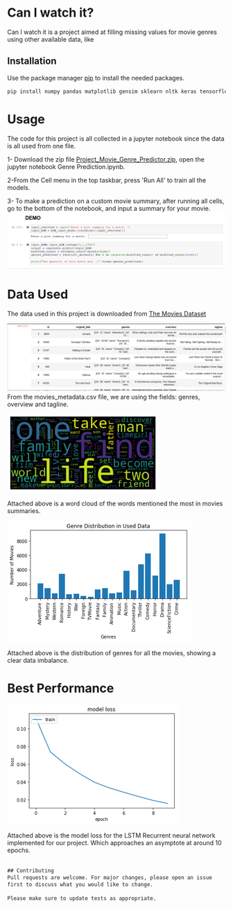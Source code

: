 # Can I watch it?

Can I watch it is a project aimed at filling missing values for movie genres using other available data, like

## Installation

Use the package manager [pip](https://pip.pypa.io/en/stable/) to install the needed packages.

```bash
pip install numpy pandas matplotlib gensim sklearn nltk keras tensorflow

```
# Usage
The code for this project is all collected in a jupyter notebook since the data is all used from one file.

1- Download the zip file [Project_Movie_Genre_Predictor.zip](https://drive.google.com/drive/folders/1E1i3iQ3uKkBkG0B_hk8cV4BoHGeUehnb?usp=sharing), open the jupyter notebook Genre Prediction.ipynb.

2-From the Cell menu in the top taskbar, press 'Run All' to train all the models.

3- To make a prediction on a custom movie summary, after running all cells, go to the bottom of the notebook, and input a summary for your movie.
!['picture'](https://raw.githubusercontent.com/MarwanMansour/Movie_Genre_Predictor_System_Fresia_Mansour/master/Capture.PNG?token=AI54SAGYNJTXLQ3OT46RF4C45SULM)

# Data Used
The data used in this project is downloaded from [The Movies Dataset](https://www.kaggle.com/rounakbanik/the-movies-dataset#movies_metadata.csv)

!['picture'](https://raw.githubusercontent.com/MarwanMansour/Movie_Genre_Predictor_System_Fresia_Mansour/master/Capture1.PNG?token=AI54SAHSO6FK4R7KCM3RX4S45SVZK)
From the movies_metadata.csv file, we are using the fields: genres, overview and tagline.

!['picture'](https://raw.githubusercontent.com/MarwanMansour/Movie_Genre_Predictor_System_Fresia_Mansour/master/Word%20Cloud%20Movie.png?token=AI54SAFIMW6WKNVHD23DCMK45SV7E)

Attached above is a word cloud of the words mentioned the most in movies summaries.

!['picture'](https://raw.githubusercontent.com/MarwanMansour/Movie_Genre_Predictor_System_Fresia_Mansour/master/index.png?token=AI54SAH5J5BXKTQ6QXJYNYC45SWF2)

Attached above is the distribution of genres for all the movies, showing a clear data imbalance.

# Best Performance
!['picture'](https://raw.githubusercontent.com/MarwanMansour/Movie_Genre_Predictor_System_Fresia_Mansour/master/index1.png?token=AI54SACZMFR3JVDULQCMRG245SWOU)

Attached above is the model loss for the LSTM Recurrent neural network implemented for our project. Which approaches an asymptote at around 10 epochs.
```

## Contributing
Pull requests are welcome. For major changes, please open an issue first to discuss what you would like to change.

Please make sure to update tests as appropriate.
